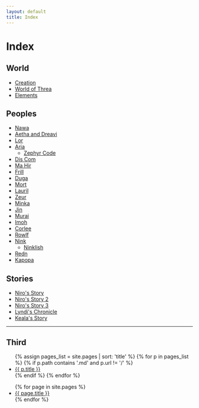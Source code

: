 ```yaml
---
layout: default
title: Index
---
```


# Index

## World

- [Creation](creation)
- [World of Threa](threa-world)
- [Elements](elements)

## Peoples

- [Nawa](nawa)
- [Aetha and Dreavi](aetha-dreavi)
- [Lor](lor)
- [Aria](aria)
  - [Zephyr Code](zephyr_code)
- [Dis Com](dis-com)
- [Ma Hir](ma-hir)
- [Frill](frill)
- [Duga](duga)
- [Mort](mort)
- [Lauril](lauril)
- [Zeur](zeur)
- [Minka](minka)
- [Jin](jin)
- [Murai](murai)
- [Imoh](imoh)
- [Corlee](corlee)
- [Rowlf](rowlf)
- [Nink](nink)
  - [Ninklish](ninklish)
- [Redn](redn)
- [Kapopa](kapopa)

## Stories

- [Niro's Story](niro-story-1)
- [Niro's Story 2](niro-story-2)
- [Niro's Story 3](niro-story-3)
- [Lyndi's Chronicle](lyndis-chronicle)
- [Keala's Story](keala-story)

---


## Third

<ul>
{% assign pages_list = site.pages | sort: 'title' %}
{% for p in pages_list %}
  {% if p.path contains '.md' and p.url != '/' %}
    <li><a href="{{ p.url }}">{{ p.title }}</a></li>
  {% endif %}
{% endfor %}
</ul>

<ul>
  {% for page in site.pages %}
    <li><a href="{{ page.url }}">{{ page.title }}</a></li>
  {% endfor %}
</ul>